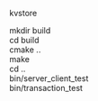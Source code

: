 kvstore <br />

mkdir build <br />
cd build <br />
cmake .. <br />
make <br />
cd .. <br />
bin/server_client_test <br />
bin/transaction_test
